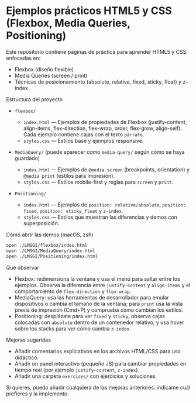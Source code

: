 # Ejemplos prácticos HTML5 y CSS (Flexbox, Media Queries, Positioning)

Este repositorio contiene páginas de práctica para aprender HTML5 y CSS, enfocadas en:

- Flexbox (diseño flexible)
- Media Queries (screen / print)
- Técnicas de posicionamiento (absolute, relative, fixed, sticky, float) y z-index

Estructura del proyecto

- `flexbox/`
	- `index.html` — Ejemplos de propiedades de Flexbox (justify-content, align-items, flex-direction, flex-wrap, order, flex-grow, align-self). Cada ejemplo contiene cajas con el texto `párrafo`.
	- `styles.css` — Estilos base y ejemplos responsive.

- `MediaQuery/` (puede aparecer como `media-query/` según cómo se haya guardado)
	- `index.html` — Ejemplos de `@media screen` (breakpoints, orientation) y `@media print` (estilos para impresión).
	- `styles.css` — Estilos mobile-first y reglas para `screen` y `print`.

- `Positioning/`
	- `index.html` — Ejemplos de `position: relative/absolute`, `position: fixed`, `position: sticky`, `float` y `z-index`.
	- `styles.css` — Estilos que muestran las diferencias y demos con superposición.

Cómo abrir las demos (macOS, zsh)

```bash
open ./LMSGI/flexbox/index.html
open ./LMSGI/MediaQuery/index.html
open ./LMSGI/Positioning/index.html
```

Qué observar

- Flexbox: redimensiona la ventana y usa el menú para saltar entre los ejemplos. Observa la diferencia entre `justify-content` y `align-items` y el comportamiento de `flex-direction` y `flex-wrap`.
- MediaQuery: usa las herramientas de desarrollador para emular dispositivos o cambia el tamaño de la ventana; para `print` usa la vista previa de impresión (Cmd+P) y comprueba cómo cambian los estilos.
- Positioning: desplázate para ver `fixed` y `sticky`, observa cajas colocadas con `absolute` dentro de un contenedor relativo, y usa hover sobre los stacks para ver cómo cambia `z-index`.

Mejoras sugeridas

- Añadir comentarios explicativos en los archivos HTML/CSS para uso didáctico.
- Añadir un panel interactivo (pequeño JS) para cambiar propiedades en tiempo real (por ejemplo `justify-content`, `z-index`).
- Añadir una carpeta `exercises/` con ejercicios y soluciones.

Si quieres, puedo añadir cualquiera de las mejoras anteriores: indícame cuál prefieres y la implemento.